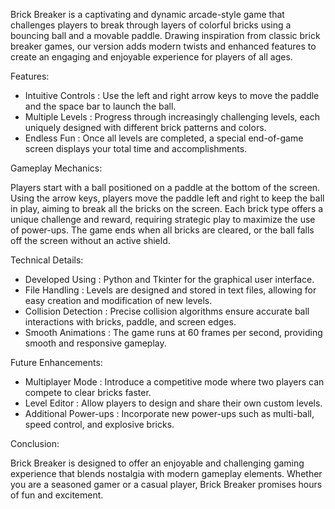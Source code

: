 

Brick Breaker is a captivating and dynamic arcade-style game that challenges players to break through layers of colorful bricks using a bouncing ball and a movable paddle. Drawing inspiration from classic brick breaker games, our version adds modern twists and enhanced features to create an engaging and enjoyable experience for players of all ages.

Features:

- Intuitive Controls : Use the left and right arrow keys to move the paddle and the space bar to launch the ball.
- Multiple Levels : Progress through increasingly challenging levels, each uniquely designed with different brick patterns and colors.
- Endless Fun : Once all levels are completed, a special end-of-game screen displays your total time and accomplishments.

Gameplay Mechanics:

Players start with a ball positioned on a paddle at the bottom of the screen. Using the arrow keys, players move the paddle left and right to keep the ball in play, aiming to break all the bricks on the screen. Each brick type offers a unique challenge and reward, requiring strategic play to maximize the use of power-ups. The game ends when all bricks are cleared, or the ball falls off the screen without an active shield.

Technical Details:

- Developed Using : Python and Tkinter for the graphical user interface.
- File Handling : Levels are designed and stored in text files, allowing for easy creation and modification of new levels.
- Collision Detection : Precise collision algorithms ensure accurate ball interactions with bricks, paddle, and screen edges.
- Smooth Animations : The game runs at 60 frames per second, providing smooth and responsive gameplay.

Future Enhancements:

- Multiplayer Mode : Introduce a competitive mode where two players can compete to clear bricks faster.
- Level Editor : Allow players to design and share their own custom levels.
- Additional Power-ups : Incorporate new power-ups such as multi-ball, speed control, and explosive bricks.

Conclusion:

Brick Breaker is designed to offer an enjoyable and challenging gaming experience that blends nostalgia with modern gameplay elements. Whether you are a seasoned gamer or a casual player, Brick Breaker promises hours of fun and excitement.
